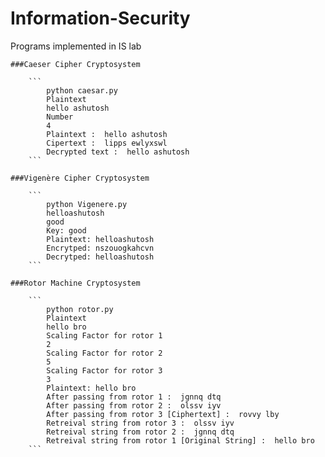 # Information-Security
Programs implemented in IS lab

    ###Caeser Cipher Cryptosystem 

        ```
            python caesar.py
            Plaintext
            hello ashutosh
            Number
            4
            Plaintext :  hello ashutosh
            Cipertext :  lipps ewlyxswl
            Decrypted text :  hello ashutosh
        ```

    ###Vigenère Cipher Cryptosystem
        
        ```
            python Vigenere.py 
            helloashutosh
            good
            Key: good
            Plaintext: helloashutosh
            Encrytped: nszouogkahcvn
            Decrytped: helloashutosh
        ```

    ###Rotor Machine Cryptosystem

        ```
            python rotor.py 
            Plaintext 
            hello bro
            Scaling Factor for rotor 1
            2
            Scaling Factor for rotor 2
            5
            Scaling Factor for rotor 3
            3
            Plaintext: hello bro
            After passing from rotor 1 :  jgnnq dtq
            After passing from rotor 2 :  olssv iyv
            After passing from rotor 3 [Ciphertext] :  rovvy lby
            Retreival string from rotor 3 :  olssv iyv
            Retreival string from rotor 2 :  jgnnq dtq
            Retreival string from rotor 1 [Original String] :  hello bro
        ```
